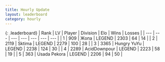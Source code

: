 ```yaml
---
title: Hourly Update
layout: leaderboard
category: hourly
---
```


{: .leaderboard}
| Rank | LV | Player | Division | Elo | Wins | Losses |
| --- | --- | --- | --- | --- | --- | --- |
| <span data-change="0">1</span> | 909 | <span title="ID: 402846">Жoпа</span> | LEGEND | <span data-change="0">2303</span> | <span data-change="0">64</span> | <span data-change="0">14</span> |
| <span data-change="0">2</span> | 2119 | <span title="ID: 353063">Sktima</span> | LEGEND | <span data-change="0">2279</span> | <span data-change="0">100</span> | <span data-change="0">28</span> |
| <span data-change="0">3</span> | 3365 | <span title="ID: 164871">Hungry YuYu</span> | LEGEND | <span data-change="0">2238</span> | <span data-change="0">124</span> | <span data-change="0">30</span> |
| <span data-change="0">4</span> | 2289 | <span title="ID: 304661">AcidDownpour</span> | LEGEND | <span data-change="9">2223</span> | <span data-change="6">58</span> | <span data-change="2">19</span> |
| <span data-change="0">5</span> | 363 | <span title="ID: 641994">Usada Pekora</span> | LEGEND | <span data-change="0">2206</span> | <span data-change="0">94</span> | <span data-change="0">50</span> |
